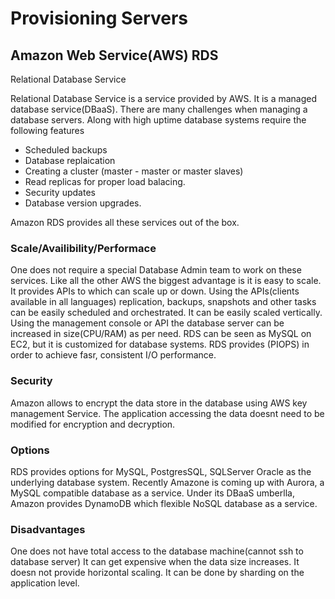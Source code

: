 # Provisioning Servers

## Amazon Web Service(AWS) RDS

Relational Database Service

Relational Database Service is a service provided by AWS. It is a managed database service(DBaaS). There are many challenges when managing a database servers. Along with high uptime database systems require the following features 
- Scheduled backups 
- Database replaication
- Creating a cluster (master - master or master slaves) 
- Read replicas for proper load balacing. 
- Security updates 
- Database version upgrades.

Amazon RDS provides all these services out of the box. 

### Scale/Availibility/Performace 
One does not require a special Database Admin team to work on these services. Like all the other AWS the biggest advantage is it is easy to scale. It provides APIs to which can scale up or down. Using the APIs(clients available in all languages) replication, backups, snapshots and other tasks can be easily scheduled and orchestrated.
It can be easily scaled vertically. Using the management console or API the database server can be increased in size(CPU/RAM) as per need.
RDS can be seen as MySQL on EC2, but it is customized for database systems. RDS provides (PIOPS) in order to achieve fasr, consistent I/O performance.

### Security
Amazon allows to encrypt the data store in the database using AWS key management Service. The application accessing the data doesnt need to be modified for encryption and decryption.

### Options
RDS provides options for MySQL, PostgresSQL, SQLServer Oracle as the underlying database system. Recently Amazone is coming up with Aurora, a MySQL compatible database as a service.
Under its DBaaS umberlla, Amazon provides DynamoDB which flexible NoSQL database as a service.

### Disadvantages

One does not have total access to the database machine(cannot ssh to database server)
It can get expensive when the data size increases.
It doesn not provide horizontal scaling. It can be done by sharding on the application level.


